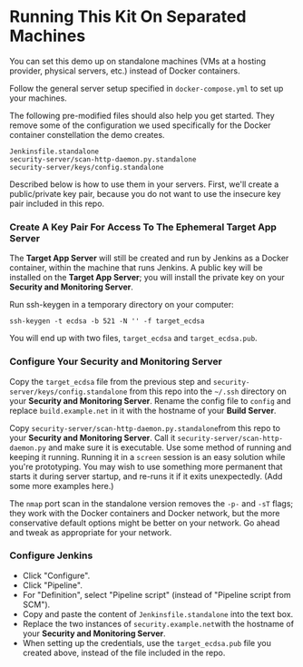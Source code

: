 # Running This Kit On Separated Machines

You can set this demo up on standalone machines (VMs at a hosting provider, physical servers, etc.) instead of Docker containers.

Follow the general server setup specified in `docker-compose.yml` to set up your machines.

The following pre-modified files should also help you get started.  They remove some of the configuration we used specifically for the Docker container constellation the demo creates.

```
Jenkinsfile.standalone
security-server/scan-http-daemon.py.standalone
security-server/keys/config.standalone
```

Described below is how to use them in your servers.  First, we'll create a public/private key pair, because you do not want to use the insecure key pair included in this repo.

### Create A Key Pair For Access To The Ephemeral Target App Server

The **Target App Server** will still be created and run by Jenkins as a Docker container, within the machine that runs Jenkins.  A public key will be installed on the **Target App Server**; you will install the private key on your **Security and Monitoring Server**.

Run ssh-keygen in a temporary directory on your computer:

```
ssh-keygen -t ecdsa -b 521 -N '' -f target_ecdsa
```

You will end up with two files, `target_ecdsa` and `target_ecdsa.pub`.

### Configure Your Security and Monitoring Server

Copy the `target_ecdsa` file from the previous step and `security-server/keys/config.standalone` from this repo into the `~/.ssh` directory on your **Security and Monitoring Server**.  Rename the config file to `config` and replace `build.example.net` in it with the hostname of your **Build Server**.

Copy `security-server/scan-http-daemon.py.standalone`from this repo to your **Security and Monitoring Server**.  Call it `security-server/scan-http-daemon.py` and make sure it is executable.  Use some method of running and keeping it running.  Running it in a `screen` session is an easy solution while you're prototyping.  You may wish to use something more permanent that starts it during server startup, and re-runs it if it exits unexpectedly.  (Add some more examples here.)

The `nmap` port scan in the standalone version removes the `-p-` and `-sT` flags; they work with the Docker containers and Docker network, but the more conservative default options might be better on your network.  Go ahead and tweak as appropriate for your network.

### Configure Jenkins

* Click "Configure".
* Click "Pipeline".
* For "Definition", select "Pipeline script" (instead of "Pipeline script from SCM").
* Copy and paste the content of `Jenkinsfile.standalone` into the text box.
* Replace the two instances of `security.example.net`with the hostname of your **Security and Monitoring Server**.
* When setting up the credentials, use the `target_ecdsa.pub` file you created above, instead of the file included in the repo.
